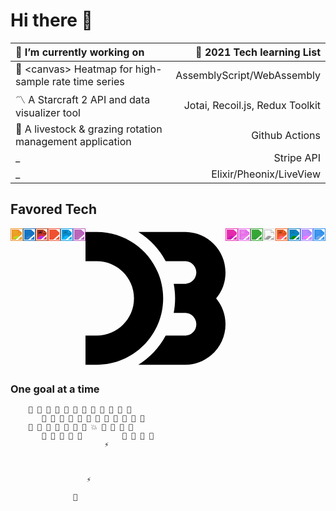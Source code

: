 # Hi there 👋

🔭 I’m currently working on                                           | 🌱 2021 Tech learning List
:---------------------------------------------------------            | ---------------------------:
🧮  &lt;canvas&gt; Heatmap for high-sample rate time series            | AssemblyScript/WebAssembly
〽️  A Starcraft 2 API and data visualizer tool                         | Jotai, Recoil.js, Redux Toolkit
🐑  A livestock & grazing rotation management application              | Github Actions
 _                                                                    | Stripe API
 _                                                                    | Elixir/Pheonix/LiveView

## Favored Tech
<div style="display: flex; justify-content: space-around;">
 	<img height="20"src="https://simpleicons.org/icons/html5.svg" 
	     style="filter: invert(30%) sepia(57%) saturate(2168%) hue-rotate(350deg) brightness(106%) contrast(85%);" title="HTML5">
	<img height="20"src="https://simpleicons.org/icons/css3.svg" 
	     style="filter: invert(45%) sepia(77%) saturate(6192%) hue-rotate(189deg) brightness(85%) contrast(84%);" title="CSS3">
	<img height="20"src="https://simpleicons.org/icons/javascript.svg" 
	     style="filter: invert(90%) sepia(58%) saturate(1123%) hue-rotate(338deg) brightness(101%) contrast(94%);" title="JS">
	<img height="20"src="https://simpleicons.org/icons/git.svg" 
	     style="filter: invert(50%) sepia(55%) saturate(5556%) hue-rotate(342deg) brightness(96%) contrast(95%);" title="Git">
	<img height="20"src="https://simpleicons.org/icons/react.svg" 
	     style="filter: invert(71%) sepia(96%) saturate(718%) hue-rotate(164deg) brightness(103%) contrast(97%);" title="React">
	<img height="20"src="https://simpleicons.org/icons/redux.svg" 
	     style="filter: invert(32%) sepia(60%) saturate(2136%) hue-rotate(245deg) brightness(79%) contrast(81%);" title="Redux">
	<svg role="img" title="D3.js" viewBox="0 0 24 24" xmlns="http://www.w3.org/2000/svg"><path d="M13.312 12C13.312 5.718 8.22.625 1.937.625H0v5h1.938c3.521 0 6.375 2.854 6.375 6.375s-2.854 6.375-6.375 6.375H0v5h1.938c6.281 0 11.374-5.093 11.374-11.375zM24 7.563C24 3.731 20.893.625 17.062.625h-8a13.4154 13.4154 0 0 1 4.686 5h3.314c1.069 0 1.938.868 1.938 1.938 0 1.07-.869 1.938-1.938 1.938h-1.938c.313 1.652.313 3.348 0 5h1.938c1.068 0 1.938.867 1.938 1.938s-.869 1.938-1.938 1.938h-3.314a13.4154 13.4154 0 0 1-4.686 5h8c1.621 0 3.191-.568 4.438-1.605 2.943-2.45 3.346-6.824.895-9.77A6.9459 6.9459 0 0 0 24 7.563z"/></svg>
	<img height="20"src="https://simpleicons.org/icons/graphql.svg" 
	     style="filter: invert(55%) sepia(77%) saturate(6372%) hue-rotate(297deg) brightness(91%) contrast(96%);" title="GraphQL">
	<img height="20"src="https://simpleicons.org/icons/apollographql.svg" 
	     style="filter: invert(14%) sepia(71%) saturate(2702%) hue-rotate(243deg) brightness(88%) contrast(108%);" title="Apollo GraphQL">
	<img height="20"src="https://simpleicons.org/icons/node-dot-js.svg" 
	     style="filter: invert(47%) sepia(72%) saturate(590%) hue-rotate(71deg) brightness(89%) contrast(75%);" title="Node JS">
	<img height="20"src="https://simpleicons.org/icons/next-dot-js.svg" 
	     style="filter: invert(0%) sepia(100%) saturate(0%) hue-rotate(8deg) brightness(96%) contrast(104%);" title="Next.js">
	<img height="20"src="https://simpleicons.org/icons/firebase.svg" 
	     style="filter: invert(75%) sepia(69%) saturate(781%) hue-rotate(337deg) brightness(112%) contrast(101%);" title="Firebase">
	<img height="20"src="https://simpleicons.org/icons/webcomponents-dot-org.svg?sanitize=true" 
	     style="filter: invert(62%) sepia(32%) saturate(1569%) hue-rotate(165deg) brightness(90%) contrast(97%);" title="Web Components">
	<img height="20"src="https://simpleicons.org/icons/vite.svg" 
	     style="filter: invert(39%) sepia(35%) saturate(2623%) hue-rotate(218deg) brightness(101%) contrast(101%);" title="Vite">
	<img height="20"src="https://simpleicons.org/icons/visualstudiocode.svg" 
	     style="filter: invert(32%) sepia(79%) saturate(3326%) hue-rotate(186deg) brightness(91%) contrast(103%);" title="VS Code">
</div>

### One goal at a time

        👾 👾 👾 👾 👾 👾 👾 👾 👾 👾 👾 👾
           👾 👾 👾 👾 👾 👾 👾 👾 👾 👾 👾 👾
        👾 👾 👾 👾 👾 👾 👾 💥 👾 👾 👾 👾
           👾 👾 👾 👾 👾         👾 👾 👾 👾
                         ⚡
                   


                     ⚡

                  📡


